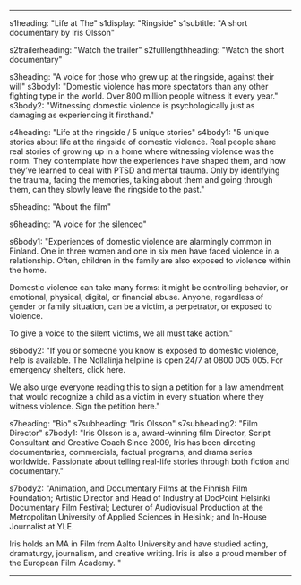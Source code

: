 ---

s1heading: "Life at The"
s1display: "Ringside"
s1subtitle: "A short documentary by Iris Olsson"

s2trailerheading: "Watch the trailer"
s2fulllengthheading: "Watch the short documentary"

s3heading: "A voice for those who grew up at the ringside, against their will"
s3body1: "Domestic violence has more spectators than any other fighting type in the world. Over 800 million people witness it every year."
s3body2: "Witnessing domestic violence is psychologically just as damaging as experiencing it firsthand."

s4heading: "Life at the ringside / 5 unique stories"
s4body1: "5 unique stories about life at the ringside of domestic violence. Real people share real stories of growing up in a home where witnessing violence was the norm. They contemplate how the experiences have shaped them, and how they’ve learned to deal with PTSD and mental trauma.  Only by identifying the trauma, facing the memories, talking about them and going through them, can they slowly leave the ringside to the past."

s5heading: "About the film"

s6heading: "A voice for the silenced"

s6body1: "Experiences of domestic violence are alarmingly common in Finland. One in three women and one in six men have faced violence in a relationship. Often, children in the family are also exposed to violence within the home.

Domestic violence can take many forms: it might be controlling behavior, or emotional, physical, digital, or financial abuse. Anyone, regardless of gender or family situation, can be a victim, a perpetrator, or exposed to violence.

To give a voice to the silent victims, we all must take action."

s6body2: "If you or someone you know is exposed to domestic violence, help is available. The Nollalinja helpline is open 24/7 at 0800 005 005. For emergency shelters, click here.

We also urge everyone reading this to sign a petition for a law amendment that would recognize a child as a victim in every situation where they witness violence. Sign the petition here."

s7heading: "Bio"
s7subheading: "Iris Olsson"
s7subheading2: "Film Director"
s7body1: "Iris Olsson is a, award-winning film Director, Script Consultant and Creative Coach
Since 2009, Iris has been directing documentaries, commercials, factual programs, and drama series worldwide. Passionate about telling real-life stories through both fiction and documentary."

s7body2: "Animation, and Documentary Films at the Finnish Film Foundation; Artistic Director and Head of Industry at DocPoint Helsinki Documentary Film Festival; Lecturer of Audiovisual Production at the Metropolitan University of Applied Sciences in Helsinki; and In-House Journalist at YLE.

Iris holds an MA in Film from Aalto University and have studied acting, dramaturgy, journalism, and creative writing. Iris is also a proud member of the European Film Academy.
"

---
